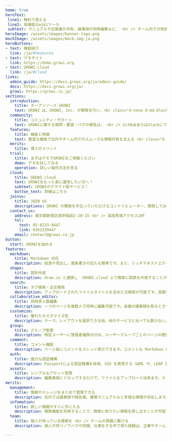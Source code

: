 ```yaml
---
home: true
heroText: 
 line1: 無料で使える
 line2: 高機能なwikiツール
 subtext: マニュアルや企画書の共有、議事録の同時編集など、 <br /> チーム内での快適な情報共有と作業効率化を支えるツールです。
heroImage: /assets/images/banner-logo.png
mockImage: /assets/images/mock-img-ja.png
heroButtons:
- text: 機能紹介
  link: /ja/#features
- text: デモサイト
  link: https://demo.growi.org
- text: GROWI.cloud
  link: /ja/#cloud 
links:
  admin_guide: https://docs.growi.org/ja/admin-guide/
  docs: https://docs.growi.org/ja/
  growi: https://growi.co.jp/
sections:
  introduction:
    title: オープンソース GROWI
    text: GROWI は、GROWI, Inc. が開発を行い、<br class="d-none d-md-block" /> MITライセンスで公開しているオープンソースソフトウェアです。 <br class="d-none d-md-block" /> ユーザーの方も加わった開発が日々活発に行われています。
  community:
    title: コミュニティ・サポート
    text: GROWIに関する質問・要望・バグの報告は、 <br /> GitHubまたはSlackにて受け付けております。
  features:
    title: 機能と特徴
    text: 豊富な機能で社内やチーム内でのスムーズな情報共有を支える <br class="d-none d-md-block" /> GROWIの便利な機能の一部をご紹介します。機能の詳細は、<a href="https://docs.growi.org/ja/guide/">GROWI Docs/機能紹介</a> をご覧ください。
  merits:
    title: 導入のメリット
  trial:
    title: まずはデモでGROWIをご体験ください
    demo: デモを試してみる
    operation: 詳しい操作方法を見る
  cloud:
    title: GROWI.cloud
    text: GROWIをもっと楽に運用したい方へ！
    subtext: GROWIのクラウド版サービス！
    button_text: 詳細はこちら
  joinus:
    title: JOIN US
    descriptions: GROWI の開発を手伝っていただけるコントリビューター、開発してみたいインターン生を募集しています。 <br /> まずは Slack に参加し、気軽にGROWIメンバーに声をかけてください！
  contact_us:
    address: 東京都新宿区西早稲田2-20-15 <br /> 高田馬場アクセス10F
    tel:
      text: 03-6233-9447
      link: 0362339447
    email: contact@growi.co.jp
button:
  start: GROWIを始める
features:
  markdown:
    title: Markdown 対応
    description: 段落や見出し、箇条書きの記入も簡単です。また、リッチテキストエディタ、プログラミング言語ごとのコードハイライト、絵文字、注釈、TODOリスト、数式、UML、Bootstrap(HTML) にも対応しています。
  shape:
    title: 図形作成
    description: draw.io と連携し  GROWI.cloud 上で簡単に図表を作成することができます。文章では表現しにくい内容も図表を用いて伝わりやすい情報共有が可能です。
  search:
    title: タグ検索・全文検索
    description: アップロードされたファイルタイトルを含めた文検索が可能です。英数字は全角半角どちらでもヒットするようになっています。
  collaborative_editor:
    title: 同時多人数編集
    description: 一つのページを複数人で同時に編集可能です。会議の議事録を取るときなどに便利です。また、編集履歴を自動保存し、過去の履歴を閲覧することも出来ます。
  customize:
    title: 優れたカスタマイズ性
    description: テーマ、レイアウトを選択できる他、他のサービスと比べても数少ない、サイドバーのカスタマイズにも対応しています。チームの使い方に合わせた柔軟な設定が可能です。
  group:
    title: グループ管理
    description: 特定ユーザーに管理者権限の付与、ユーザーグループごとのページの閲覧権限が可能です。
  comment:
    title: コメント機能
    description: ページ毎にコメントをスレッド表示できます。コメントも Markdown による記述・プレビュー、またファイル添付が可能です。
  auth:
    title: 強力な認証機構
    description: Passportによる認証機構を採用、SSO を実現する SAML や、LDAP 認証、GitHub/Twitter/Google OAuth プロバイダを利用したログインをサポートしています。
  assets:
    title: シンプルなアセット管理
    description: 編集画面にドロップするだけで、ファイルをアップロード出来ます。ストレージはローカルFS、AWS S3、Google Cloud Storage、MongoDB GridFS の4種をサポートしています。
merits:
  management:
    title: 情報やナレッジをまとめて管理できる
    description: 社内では議事録や報告書、業務マニュアルなど多様な情報が存在します。GROWIを活用し、業務に関わる情報を一つの場所にまとめることで、簡単に情報やナレッジを管理、共有できるようになります。
  infomation:
    title: 欲しい情報がすぐに手に入る
    description: 検索機能を利用することで、簡単に知りたい情報を探し出すことが可能です。また、業務の属人化を防ぎ、チームとして働きやすい環境を作ります。
  team:
    title: 個人が持っている情報を <br /> チームの発展に繋げる
    description: 個人が持つノウハウや知識、仕事をする中で得た経験は、企業やチームとって、組織の成長に欠かせない重要な財産です。ノウハウを共有・蓄積・活用することで組織のさらなる発展へとつながります。

---
```

